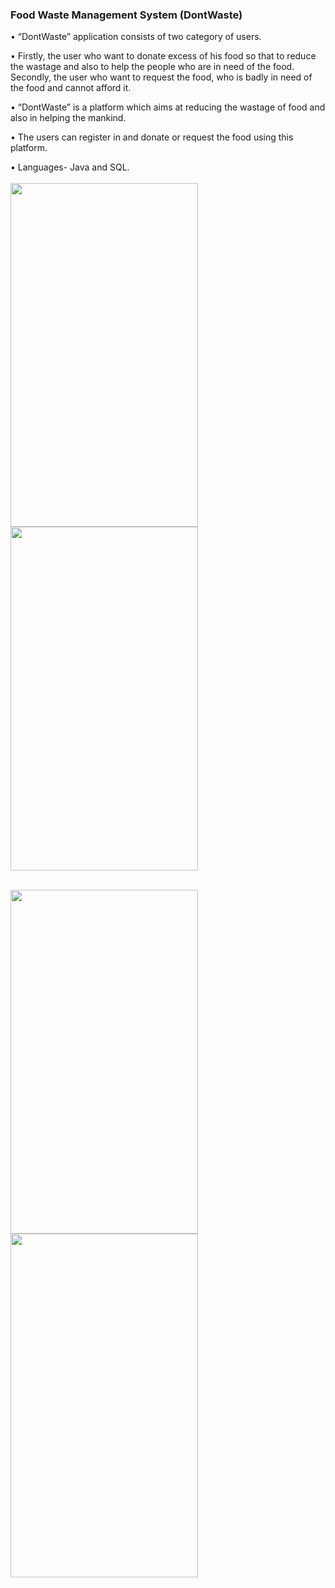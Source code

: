### Food Waste Management System (DontWaste)

• “DontWaste” application consists of two category of users.

• Firstly, the user who want to donate excess of his food so that to reduce the wastage and also to help the people who are in need of the food. Secondly, the user who want to request the food, who is badly in need of the food and cannot afford it.

• “DontWaste” is a platform which aims at reducing the wastage of food and also in helping the mankind.

• The users can register in and donate or request the food using this platform.

• Languages- Java and SQL.<br/><br/>
<img src="https://user-images.githubusercontent.com/53591334/129520678-8c889c67-f0b8-4f7e-bd3a-fa7fbc0fa883.jpeg" width="300" height="550" />      <img src="https://user-images.githubusercontent.com/53591334/129520728-44180a86-d8f3-4982-b921-8ece8258d214.jpeg" width="300" height="550" /><br/><br/>

<img src="https://user-images.githubusercontent.com/53591334/129520755-4b9019d6-2886-48e0-b7ce-a947a8a0bb29.jpeg" width="300" height="550" />
<img src="https://user-images.githubusercontent.com/53591334/129520771-9ae496c9-e27f-44cd-b23b-aa725cde74b8.jpeg" width="300" height="550" />


